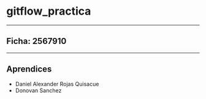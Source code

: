 # gitflow_practica
---
## **Ficha:** 2567910
---
## Aprendices 
+ Daniel Alexander Rojas Quisacue
+ Donovan Sanchez
